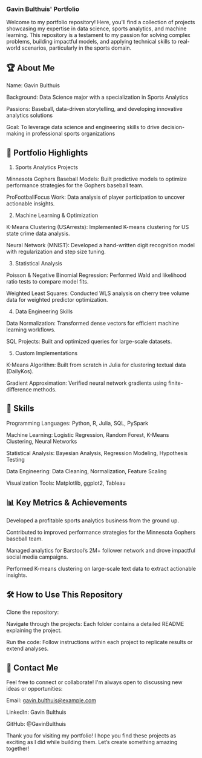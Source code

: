 ### Gavin Bulthuis' Portfolio

Welcome to my portfolio repository! Here, you'll find a collection of projects showcasing my expertise in data science, sports analytics, and machine learning. This repository is a testament to my passion for solving complex problems, building impactful models, and applying technical skills to real-world scenarios, particularly in the sports domain.

## 🏆 About Me

Name: Gavin Bulthuis

Background: Data Science major with a specialization in Sports Analytics

Passions: Baseball, data-driven storytelling, and developing innovative analytics solutions

Goal: To leverage data science and engineering skills to drive decision-making in professional sports organizations

## 📂 Portfolio Highlights

1. Sports Analytics Projects

Minnesota Gophers Baseball Models: Built predictive models to optimize performance strategies for the Gophers baseball team.

ProFootballFocus Work: Data analysis of player participation to uncover actionable insights.

2. Machine Learning & Optimization

K-Means Clustering (USArrests): Implemented K-means clustering for US state crime data analysis.

Neural Network (MNIST): Developed a hand-written digit recognition model with regularization and step size tuning.

3. Statistical Analysis

Poisson & Negative Binomial Regression: Performed Wald and likelihood ratio tests to compare model fits.

Weighted Least Squares: Conducted WLS analysis on cherry tree volume data for weighted predictor optimization.

4. Data Engineering Skills

Data Normalization: Transformed dense vectors for efficient machine learning workflows.

SQL Projects: Built and optimized queries for large-scale datasets.

5. Custom Implementations

K-Means Algorithm: Built from scratch in Julia for clustering textual data (DailyKos).

Gradient Approximation: Verified neural network gradients using finite-difference methods.

## 🚀 Skills

Programming Languages: Python, R, Julia, SQL, PySpark

Machine Learning: Logistic Regression, Random Forest, K-Means Clustering, Neural Networks

Statistical Analysis: Bayesian Analysis, Regression Modeling, Hypothesis Testing

Data Engineering: Data Cleaning, Normalization, Feature Scaling

Visualization Tools: Matplotlib, ggplot2, Tableau

## 📊 Key Metrics & Achievements

Developed a profitable sports analytics business from the ground up.

Contributed to improved performance strategies for the Minnesota Gophers baseball team.

Managed analytics for Barstool’s 2M+ follower network and drove impactful social media campaigns.

Performed K-means clustering on large-scale text data to extract actionable insights.

## 🛠️ How to Use This Repository

Clone the repository:

Navigate through the projects: Each folder contains a detailed README explaining the project.

Run the code: Follow instructions within each project to replicate results or extend analyses.

## 🌟 Contact Me

Feel free to connect or collaborate! I'm always open to discussing new ideas or opportunities:

Email: gavin.bulthuis@example.com

LinkedIn: Gavin Bulthuis

GitHub: @GavinBulthuis

Thank you for visiting my portfolio! I hope you find these projects as exciting as I did while building them. Let’s create something amazing together!

<!---
gavin-bulthuis/gavin-bulthuis is a ✨ special ✨ repository because its `README.md` (this file) appears on your GitHub profile.
You can click the Preview link to take a look at your changes.
--->
